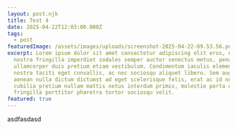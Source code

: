 ```yaml
---
layout: post.njk
title: Test 4
date: 2025-04-22T12:03:00.000Z
tags:
  - post
featuredImage: /assets/images/uploads/screenshot-2025-04-22-09.53.56.png
excerpt: Lorem ipsum dolor sit amet consectetur adipiscing elit eros, quis
  nostra fringilla imperdiet sodales semper auctor senectus metus, penatibus eu
  ullamcorper duis pretium etiam vestibulum. Condimentum iaculis elementum porta
  nostra taciti eget convallis, ac nec sociosqu aliquet libero. Sem augue litora
  aenean nulla dictum dictumst ad eget scelerisque felis, erat ac id nunc
  cubilia pretium nullam mattis netus interdum primis, molestie porta odio
  fringilla porttitor pharetra tortor sociosqu velit.
featured: true
---
```

asdfasdasd
